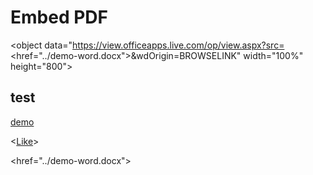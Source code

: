 # Embed PDF

<!---
pad is relatief t.o.v. de markdown file link
-->

<object data="https://view.officeapps.live.com/op/view.aspx?src=<href="../demo-word.docx">&wdOrigin=BROWSELINK" width="100%" height="800"></object>



## test

[demo](demo-word.docx)

<<a href="../demo-word.docx">Like</a>>

<href="../demo-word.docx">
